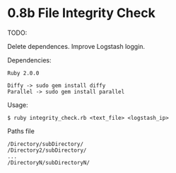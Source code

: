 # 0.8b File Integrity Check
TODO:

Delete dependences.
Improve Logstash loggin.

Dependencies:

````    
Ruby 2.0.0

Diffy -> sudo gem install diffy
Parallel -> sudo gem install parallel
`````

Usage:

````
$ ruby integrity_check.rb <text_file> <logstash_ip>
````
Paths file
````
/Directory/subDirectory/
/Directory2/subDirectory/
...
/DirectoryN/subDirectoryN/
````
